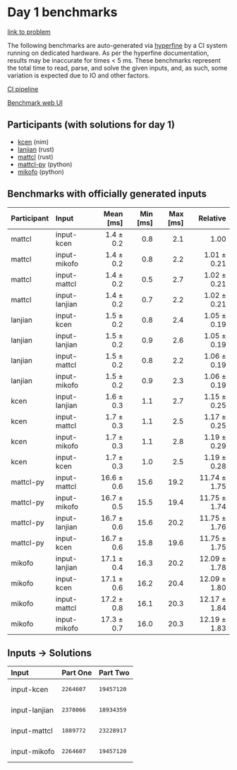 # Day 1 benchmarks

[link to problem](https://adventofcode.com/2024/day/1)

The following benchmarks are auto-generated via
[hyperfine](https://github.com/sharkdp/hyperfine) by a CI system running on
dedicated hardware. As per the hyperfine documentation, results may be
inaccurate for times < 5 ms. These benchmarks represent the total time to read,
parse, and solve the given inputs, and, as such, some variation is expected due
to IO and other factors.

[CI pipeline](http://ci.papercode.net:8080/teams/main/pipelines/aoc2024)

[Benchmark web UI](https://aoc.ancalagon.black)


## Participants (with solutions for day 1)

- [kcen](https://github.com/kcen/aoc2024) (nim)
- [lanjian](https://github.com/lanjian/aoc-2024) (rust)
- [mattcl](https://github.com/mattcl/aoc2024) (rust)
- [mattcl-py](https://github.com/mattcl/aoc2024-py) (python)
- [mikofo](https://github.com/mikofo/aoc2024) (python)


## Benchmarks with officially generated inputs

| Participant | Input | Mean [ms] | Min [ms] | Max [ms] | Relative |
|:---|:---|---:|---:|---:|---:|
| mattcl | input-kcen | 1.4 ± 0.2 | 0.8 | 2.1 | 1.00 |
| mattcl | input-mikofo | 1.4 ± 0.2 | 0.8 | 2.2 | 1.01 ± 0.21 |
| mattcl | input-mattcl | 1.4 ± 0.2 | 0.5 | 2.7 | 1.02 ± 0.21 |
| mattcl | input-lanjian | 1.4 ± 0.2 | 0.7 | 2.2 | 1.02 ± 0.21 |
| lanjian | input-kcen | 1.5 ± 0.2 | 0.8 | 2.4 | 1.05 ± 0.19 |
| lanjian | input-lanjian | 1.5 ± 0.2 | 0.9 | 2.6 | 1.05 ± 0.19 |
| lanjian | input-mattcl | 1.5 ± 0.2 | 0.8 | 2.2 | 1.06 ± 0.19 |
| lanjian | input-mikofo | 1.5 ± 0.2 | 0.9 | 2.3 | 1.06 ± 0.19 |
| kcen | input-lanjian | 1.6 ± 0.3 | 1.1 | 2.7 | 1.15 ± 0.25 |
| kcen | input-mattcl | 1.7 ± 0.3 | 1.1 | 2.5 | 1.17 ± 0.25 |
| kcen | input-mikofo | 1.7 ± 0.3 | 1.1 | 2.8 | 1.19 ± 0.29 |
| kcen | input-kcen | 1.7 ± 0.3 | 1.0 | 2.5 | 1.19 ± 0.28 |
| mattcl-py | input-mattcl | 16.6 ± 0.6 | 15.6 | 19.2 | 11.74 ± 1.75 |
| mattcl-py | input-mikofo | 16.7 ± 0.5 | 15.5 | 19.4 | 11.75 ± 1.74 |
| mattcl-py | input-lanjian | 16.7 ± 0.6 | 15.6 | 20.2 | 11.75 ± 1.76 |
| mattcl-py | input-kcen | 16.7 ± 0.6 | 15.8 | 19.6 | 11.75 ± 1.75 |
| mikofo | input-lanjian | 17.1 ± 0.4 | 16.3 | 20.2 | 12.09 ± 1.78 |
| mikofo | input-kcen | 17.1 ± 0.6 | 16.2 | 20.4 | 12.09 ± 1.80 |
| mikofo | input-mattcl | 17.2 ± 0.8 | 16.1 | 20.3 | 12.17 ± 1.84 |
| mikofo | input-mikofo | 17.3 ± 0.7 | 16.0 | 20.3 | 12.19 ± 1.83 |


## Inputs -> Solutions

| Input | Part One | Part Two |
|:---|:---|:---|
|input-kcen|<pre>2264607</pre>|<pre>19457120</pre>|
|input-lanjian|<pre>2378066</pre>|<pre>18934359</pre>|
|input-mattcl|<pre>1889772</pre>|<pre>23228917</pre>|
|input-mikofo|<pre>2264607</pre>|<pre>19457120</pre>|